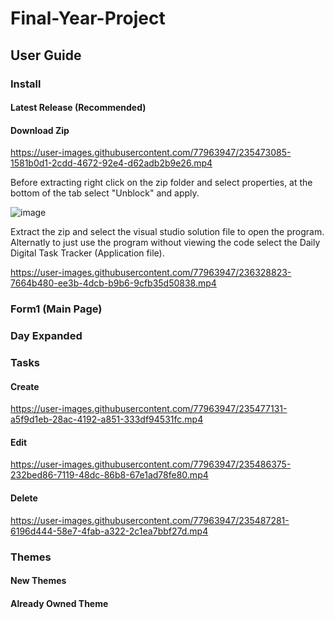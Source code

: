 # Final-Year-Project
## User Guide
### Install

#### Latest Release (Recommended)


#### Download Zip



https://user-images.githubusercontent.com/77963947/235473085-1581b0d1-2cdd-4672-92e4-d62adb2b9e26.mp4



Before extracting right click on the zip folder and select properties, at the bottom of the tab select "Unblock" and apply.

![image](https://user-images.githubusercontent.com/77963947/235445352-82e7737f-acc1-4e1f-b4b3-8556b02f6277.png)

Extract the zip and select the visual studio solution file to open the program.
Alternatly to just use the program without viewing the code select the Daily Digital Task Tracker (Application file).



https://user-images.githubusercontent.com/77963947/236328823-7664b480-ee3b-4dcb-b9b6-9cfb35d50838.mp4



### Form1 (Main Page)

### Day Expanded

### Tasks

#### Create

https://user-images.githubusercontent.com/77963947/235477131-a5f9d1eb-28ac-4192-a851-333df94531fc.mp4

#### Edit


https://user-images.githubusercontent.com/77963947/235486375-232bed86-7119-48dc-86b8-67e1ad78fe80.mp4


#### Delete


https://user-images.githubusercontent.com/77963947/235487281-6196d444-58e7-4fab-a322-2c1ea7bbf27d.mp4


### Themes

#### New Themes

#### Already Owned Theme
